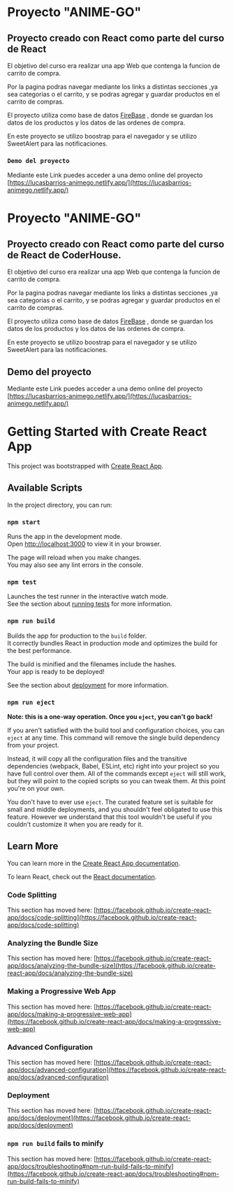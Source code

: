 # Proyecto "ANIME-GO"
## Proyecto creado con React como parte del curso de React

El objetivo del curso era realizar una app Web que contenga la funcion de carrito de compra.

Por la pagina podras navegar mediante los links a distintas secciones ,ya sea categorias o el carrito, y se podras agregar y guardar productos en el carrito de compras.

El proyecto utiliza como base de datos [FireBase](https://firebase.google.com/) , donde se guardan los datos de los productos y los datos de las ordenes de compra.

En este proyecto se utilizo boostrap para el navegador y se utilizo SweetAlert para las notificaciones.

### `Demo del proyecto`
Mediante este Link puedes acceder a una demo online del proyecto [https://lucasbarrios-animego.netlify.app/](https://lucasbarrios-animego.netlify.app/)
#
# Proyecto "ANIME-GO"
## Proyecto creado con React como parte del curso de React de CoderHouse.

El objetivo del curso era realizar una app Web que contenga la funcion de carrito de compra.

Por la pagina podras navegar mediante los links a distintas secciones ,ya sea categorias o el carrito, y se podras agregar y guardar productos en el carrito de compras.

El proyecto utiliza como base de datos [FireBase](https://firebase.google.com/) , donde se guardan los datos de los productos y los datos de las ordenes de compra.

En este proyecto se utilizo boostrap para el navegador y se utilizo SweetAlert para las notificaciones.

## Demo del proyecto
Mediante este Link puedes acceder a una demo online del proyecto [https://lucasbarrios-animego.netlify.app/](https://lucasbarrios-animego.netlify.app/)
#


# Getting Started with Create React App

This project was bootstrapped with [Create React App](https://github.com/facebook/create-react-app).

## Available Scripts

In the project directory, you can run:

### `npm start`

Runs the app in the development mode.\
Open [http://localhost:3000](http://localhost:3000) to view it in your browser.

The page will reload when you make changes.\
You may also see any lint errors in the console.

### `npm test`

Launches the test runner in the interactive watch mode.\
See the section about [running tests](https://facebook.github.io/create-react-app/docs/running-tests) for more information.

### `npm run build`

Builds the app for production to the `build` folder.\
It correctly bundles React in production mode and optimizes the build for the best performance.

The build is minified and the filenames include the hashes.\
Your app is ready to be deployed!

See the section about [deployment](https://facebook.github.io/create-react-app/docs/deployment) for more information.

### `npm run eject`

**Note: this is a one-way operation. Once you `eject`, you can't go back!**

If you aren't satisfied with the build tool and configuration choices, you can `eject` at any time. This command will remove the single build dependency from your project.

Instead, it will copy all the configuration files and the transitive dependencies (webpack, Babel, ESLint, etc) right into your project so you have full control over them. All of the commands except `eject` will still work, but they will point to the copied scripts so you can tweak them. At this point you're on your own.

You don't have to ever use `eject`. The curated feature set is suitable for small and middle deployments, and you shouldn't feel obligated to use this feature. However we understand that this tool wouldn't be useful if you couldn't customize it when you are ready for it.

## Learn More

You can learn more in the [Create React App documentation](https://facebook.github.io/create-react-app/docs/getting-started).

To learn React, check out the [React documentation](https://reactjs.org/).

### Code Splitting

This section has moved here: [https://facebook.github.io/create-react-app/docs/code-splitting](https://facebook.github.io/create-react-app/docs/code-splitting)

### Analyzing the Bundle Size

This section has moved here: [https://facebook.github.io/create-react-app/docs/analyzing-the-bundle-size](https://facebook.github.io/create-react-app/docs/analyzing-the-bundle-size)

### Making a Progressive Web App

This section has moved here: [https://facebook.github.io/create-react-app/docs/making-a-progressive-web-app](https://facebook.github.io/create-react-app/docs/making-a-progressive-web-app)

### Advanced Configuration

This section has moved here: [https://facebook.github.io/create-react-app/docs/advanced-configuration](https://facebook.github.io/create-react-app/docs/advanced-configuration)

### Deployment

This section has moved here: [https://facebook.github.io/create-react-app/docs/deployment](https://facebook.github.io/create-react-app/docs/deployment)

### `npm run build` fails to minify

This section has moved here: [https://facebook.github.io/create-react-app/docs/troubleshooting#npm-run-build-fails-to-minify](https://facebook.github.io/create-react-app/docs/troubleshooting#npm-run-build-fails-to-minify)
